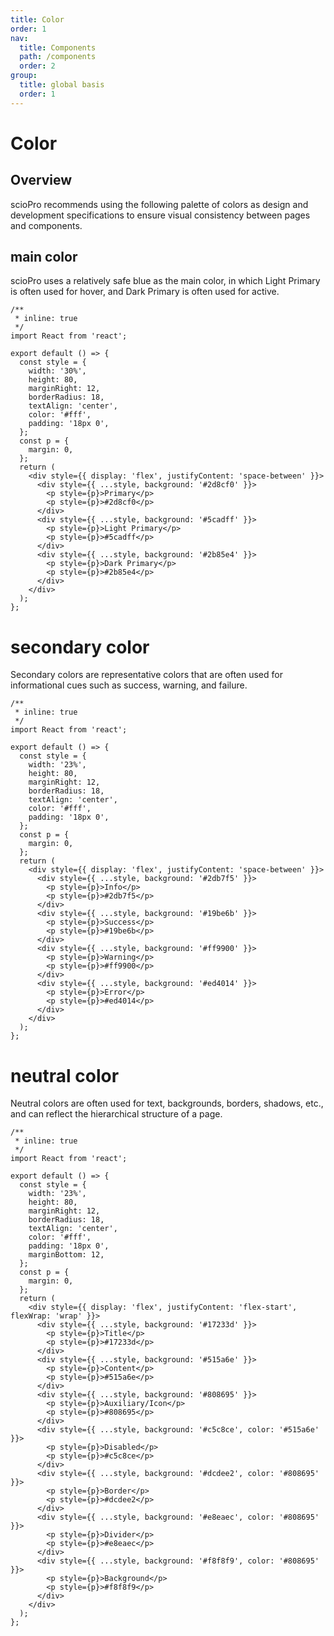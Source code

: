 ```yaml
---
title: Color
order: 1
nav:
  title: Components
  path: /components
  order: 2
group:
  title: global basis
  order: 1
---
```


# Color

## Overview

scioPro recommends using the following palette of colors as design and development specifications to ensure visual consistency between pages and components.

## main color

<Alert type="info">
  scioPro uses a relatively safe blue as the main color, in which Light Primary is often used for hover, and Dark Primary is often used for active.
</Alert>

```tsx
/**
 * inline: true
 */
import React from 'react';

export default () => {
  const style = {
    width: '30%',
    height: 80,
    marginRight: 12,
    borderRadius: 18,
    textAlign: 'center',
    color: '#fff',
    padding: '18px 0',
  };
  const p = {
    margin: 0,
  };
  return (
    <div style={{ display: 'flex', justifyContent: 'space-between' }}>
      <div style={{ ...style, background: '#2d8cf0' }}>
        <p style={p}>Primary</p>
        <p style={p}>#2d8cf0</p>
      </div>
      <div style={{ ...style, background: '#5cadff' }}>
        <p style={p}>Light Primary</p>
        <p style={p}>#5cadff</p>
      </div>
      <div style={{ ...style, background: '#2b85e4' }}>
        <p style={p}>Dark Primary</p>
        <p style={p}>#2b85e4</p>
      </div>
    </div>
  );
};
```

# secondary color

<Alert type="info">
  Secondary colors are representative colors that are often used for informational cues such as success, warning, and failure.
</Alert>

```tsx
/**
 * inline: true
 */
import React from 'react';

export default () => {
  const style = {
    width: '23%',
    height: 80,
    marginRight: 12,
    borderRadius: 18,
    textAlign: 'center',
    color: '#fff',
    padding: '18px 0',
  };
  const p = {
    margin: 0,
  };
  return (
    <div style={{ display: 'flex', justifyContent: 'space-between' }}>
      <div style={{ ...style, background: '#2db7f5' }}>
        <p style={p}>Info</p>
        <p style={p}>#2db7f5</p>
      </div>
      <div style={{ ...style, background: '#19be6b' }}>
        <p style={p}>Success</p>
        <p style={p}>#19be6b</p>
      </div>
      <div style={{ ...style, background: '#ff9900' }}>
        <p style={p}>Warning</p>
        <p style={p}>#ff9900</p>
      </div>
      <div style={{ ...style, background: '#ed4014' }}>
        <p style={p}>Error</p>
        <p style={p}>#ed4014</p>
      </div>
    </div>
  );
};
```

# neutral color

<Alert type="info">
  Neutral colors are often used for text, backgrounds, borders, shadows, etc., and can reflect the hierarchical structure of a page.
</Alert>

```tsx
/**
 * inline: true
 */
import React from 'react';

export default () => {
  const style = {
    width: '23%',
    height: 80,
    marginRight: 12,
    borderRadius: 18,
    textAlign: 'center',
    color: '#fff',
    padding: '18px 0',
    marginBottom: 12,
  };
  const p = {
    margin: 0,
  };
  return (
    <div style={{ display: 'flex', justifyContent: 'flex-start', flexWrap: 'wrap' }}>
      <div style={{ ...style, background: '#17233d' }}>
        <p style={p}>Title</p>
        <p style={p}>#17233d</p>
      </div>
      <div style={{ ...style, background: '#515a6e' }}>
        <p style={p}>Content</p>
        <p style={p}>#515a6e</p>
      </div>
      <div style={{ ...style, background: '#808695' }}>
        <p style={p}>Auxiliary/Icon</p>
        <p style={p}>#808695</p>
      </div>
      <div style={{ ...style, background: '#c5c8ce', color: '#515a6e' }}>
        <p style={p}>Disabled</p>
        <p style={p}>#c5c8ce</p>
      </div>
      <div style={{ ...style, background: '#dcdee2', color: '#808695' }}>
        <p style={p}>Border</p>
        <p style={p}>#dcdee2</p>
      </div>
      <div style={{ ...style, background: '#e8eaec', color: '#808695' }}>
        <p style={p}>Divider</p>
        <p style={p}>#e8eaec</p>
      </div>
      <div style={{ ...style, background: '#f8f8f9', color: '#808695' }}>
        <p style={p}>Background</p>
        <p style={p}>#f8f8f9</p>
      </div>
    </div>
  );
};
```
